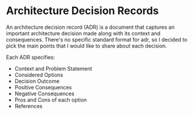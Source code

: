 # Architecture Decision Records

An architecture decision record (ADR) is a document that captures an important architecture decision made along with its context and consequences.
There's no specific standard format for adr, so I decided to pick the main points that I would like to share about each decision.

Each ADR specifies: 
* Context and Problem Statement
* Considered Options
* Decision Outcome
* Positive Consequences
* Negative Consequences
* Pros and Cons of each option
* References